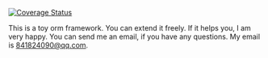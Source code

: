 [![Coverage Status](https://coveralls.io/repos/github/fenghui2013/cabbage/badge.svg?branch=master)](https://coveralls.io/github/fenghui2013/cabbage?branch=master)

This is a toy orm framework. You can extend it freely. If
it helps you, I am very happy. You can send me an email,
if you have any questions. My email is 841824090@qq.com.

